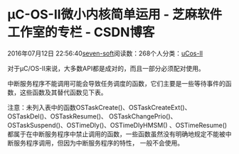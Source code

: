 
# μC-OS-II微小内核简单运用 -  芝麻软件工作室的专栏 - CSDN博客


2016年07月12日 22:56:40[seven-soft](https://me.csdn.net/softn)阅读数：268个人分类：[uCos-II																](https://blog.csdn.net/softn/article/category/6305029)



对于μC/OS-II来说，大多数API都是成对的，而且一部分必须配对使用。






中断服务程序不能调用可能会导致任务调度的函数，它们主要是一些等待事件的函数，这些函数及其替代函数见下表。

注意：未列入表中的函数OSTaskCreate()、OSTaskCreateExt()、OSTaskDel()、OSTaskResume()、 OSTaskChangePrio()、OSTaskSuspend()、OSTimeDly()、OSTimeDlyHMSM() 、OSTimeResume()都属于在中断服务程序中禁止调用的函数，一些函数虽然没有明确地规定不能被中断服务程序调用，但因为中断服务程序的特性， 一般不会使用。





















